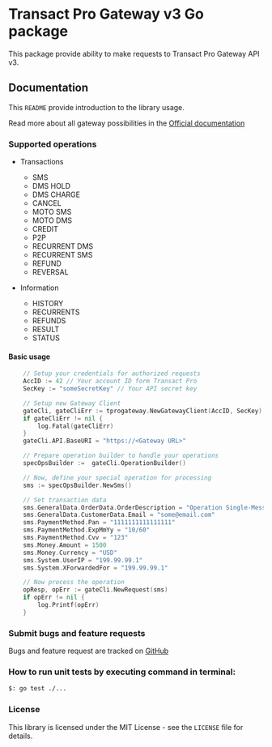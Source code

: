 # Transact Pro Gateway v3 Go package

This package provide ability to make requests to Transact Pro Gateway API v3.

## Documentation
This `README` provide introduction to the library usage.

Read more about all gateway possibilities in the [Official documentation](http://transactpro.lv/docs/gw3-api-doc.pdf)

### Supported operations
- Transactions
  - SMS
  - DMS HOLD
  - DMS CHARGE
  - CANCEL
  - MOTO SMS
  - MOTO DMS
  - CREDIT
  - P2P
  - RECURRENT DMS
  - RECURRENT SMS
  - REFUND
  - REVERSAL

- Information
  - HISTORY
  - RECURRENTS
  - REFUNDS
  - RESULT
  - STATUS

#### Basic usage
```go
    // Setup your credentials for authorized requests
    AccID := 42 // Your account ID form Transact Pro
    SecKey := "someSecretKey" // Your API secret key

    // Setup new Gateway Client
    gateCli, gateCliErr := tprogateway.NewGatewayClient(AccID, SecKey)
    if gateCliErr != nil {
        log.Fatal(gateCliErr)
    }
	gateCli.API.BaseURI = "https://<Gateway URL>"

    // Prepare operation builder to handle your operations
    specOpsBuilder :=  gateCli.OperationBuilder()

    // Now, define your special operation for processing
    sms := specOpsBuilder.NewSms()

    // Set transaction data
    sms.GeneralData.OrderData.OrderDescription = "Operation Single-Message Transactions"
    sms.GeneralData.CustomerData.Email = "some@email.com"
    sms.PaymentMethod.Pan = "1111111111111111"
    sms.PaymentMethod.ExpMmYy = "10/60"
    sms.PaymentMethod.Cvv = "123"
    sms.Money.Amount = 1500
    sms.Money.Currency = "USD"
    sms.System.UserIP = "199.99.99.1"
    sms.System.XForwardedFor = "199.99.99.1"

    // Now process the operation
    opResp, opErr := gateCli.NewRequest(sms)
    if opErr != nil {
        log.Printf(opErr)
    }
```

### Submit bugs and feature requests
Bugs and feature request are tracked on [GitHub](https://github.com/TransactPRO/gw3-go-client/issues)


### How to run unit tests by executing command in terminal:
```bash
$: go test ./...
```

### License
This library is licensed under the MIT License - see the `LICENSE` file for details.